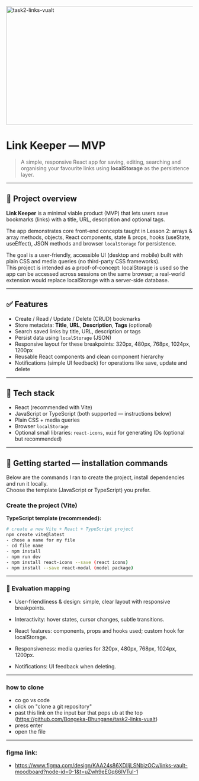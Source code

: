<img src="https://socialify.git.ci/Bongeka-Bhungane/task2-links-vualt/image?language=1&owner=1&name=1&stargazers=1&theme=Light" alt="task2-links-vualt" width="640" height="320" />

# Link Keeper — MVP

> A simple, responsive React app for saving, editing, searching and organising your favourite links using **localStorage** as the persistence layer.

---

## 📌 Project overview

**Link Keeper** is a minimal viable product (MVP) that lets users save bookmarks (links) with a title, URL, description and optional tags.  

The app demonstrates core front-end concepts taught in Lesson 2: arrays & array methods, objects, React components, state & props, hooks (useState, useEffect), JSON methods and browser `localStorage` for persistence.

The goal is a user-friendly, accessible UI (desktop and mobile) built with plain CSS and media queries (no third-party CSS frameworks).  
This project is intended as a proof-of-concept: localStorage is used so the app can be accessed across sessions on the same browser; a real-world extension would replace localStorage with a server-side database.

---

## ✅ Features

- Create / Read / Update / Delete (CRUD) bookmarks
- Store metadata: **Title**, **URL**, **Description**, **Tags** (optional)
- Search saved links by title, URL, description or tags
- Persist data using `localStorage` (JSON)
- Responsive layout for these breakpoints: 320px, 480px, 768px, 1024px, 1200px
- Reusable React components and clean component hierarchy
- Notifications (simple UI feedback) for operations like save, update and delete

---

## 🧰 Tech stack

- React (recommended with Vite)
- JavaScript or TypeScript (both supported — instructions below)
- Plain CSS + media queries
- Browser `localStorage`
- Optional small libraries: `react-icons`, `uuid` for generating IDs (optional but recommended)

---

## 🚀 Getting started — installation commands

Below are the commands I ran to create the project, install dependencies and run it locally.  
Choose the template (JavaScript or TypeScript) you prefer.

### Create the project (Vite)

**TypeScript template (recommended):**

```bash
# create a new Vite + React + TypeScript project
npm create vite@latest 
- chose a name for my file
- cd file name
- npm install 
- npm run dev
- npm install react-icons --save (react icons)
- npm install --save react-modal (model package)
```

--- 
### 🧩 Evaluation mapping

- User-friendliness & design: simple, clear layout with responsive breakpoints.

- Interactivity: hover states, cursor changes, subtle transitions.

- React features: components, props and hooks used; custom hook for localStorage.

- Responsiveness: media queries for 320px, 480px, 768px, 1024px, 1200px.

- Notifications: UI feedback when deleting.

--- 
### how to clone 
- co go vs code 
- click on "clone a git repository"
- past this link on the input bar that pops ub at the top (https://github.com/Bongeka-Bhungane/task2-links-vualt)
- press enter
- open the file

---
### figma link:
- https://www.figma.com/design/KAA24s86XDIIjLSNbjzOCv/links-vault-moodboard?node-id=0-1&t=uZwh9eEGq66IVTuI-1
